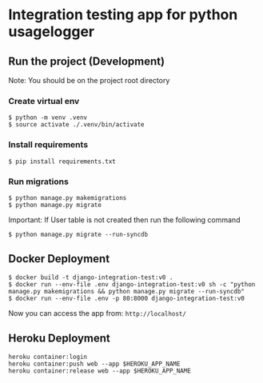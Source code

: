 # Integration testing app for python usagelogger

## Run the project (Development)

Note: You should be on the project root directory

### Create virtual env

```
$ python -m venv .venv
$ source activate ./.venv/bin/activate
```

### Install requirements

```
$ pip install requirements.txt
```

### Run migrations

```
$ python manage.py makemigrations
$ python manage.py migrate
```

Important: If User table is not created then run the following command

```
$ python manage.py migrate --run-syncdb

```

## Docker Deployment

```
$ docker build -t django-integration-test:v0 .
$ docker run --env-file .env django-integration-test:v0 sh -c "python manage.py makemigrations && python manage.py migrate --run-syncdb"
$ docker run --env-file .env -p 80:8000 django-integration-test:v0
```

Now you can access the app from: `http://localhost/`

## Heroku Deployment

```
heroku container:login
heroku container:push web --app $HEROKU_APP_NAME
heroku container:release web --app $HEROKU_APP_NAME
```
